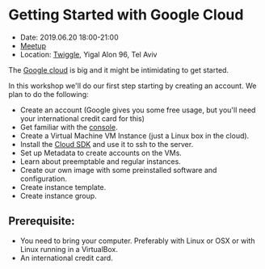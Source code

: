 # Getting Started with Google Cloud

* Date: 2019.06.20 18:00-21:00
* [Meetup]()
* Location: [Twiggle](https://twiggle.com/), Yigal Alon 96, Tel Aviv

The [Google cloud](https://cloud.google.com/) is big and it might be intimidating to get started.

In this workshop we'll do our first step starting by creating an account. We plan to do the following:


* Create an account (Google gives you some free usage, but you'll need your international credit card for this)
* Get familiar with the [console](https://console.cloud.google.com/).
* Create a Virtual Machine VM Instance (just a Linux box in the cloud).
* Install the [Cloud SDK](https://cloud.google.com/sdk/) and use it to ssh to the server.
* Set up Metadata to create accounts on the VMs.
* Learn about preemptable and regular instances.
* Create our own image with some preinstalled software and configuration.
* Create instance template.
* Create instance group.

## Prerequisite:

* You need to bring your computer. Preferably with Linux or OSX or with Linux running in a VirtualBox.
* An international credit card.

